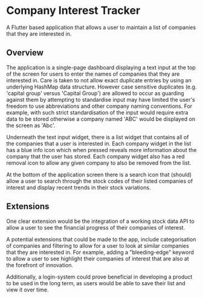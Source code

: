 # Company Interest Tracker

A Flutter based application that allows a user to maintain a list of companies that they are interested in.

## Overview

The application is a single-page dashboard displaying a text input at the top of the screen for users to enter the names of companies that they are interested in. Care is taken to not allow exact duplicate entries by using an underlying HashMap data structure. However case sensitive duplicates (e.g. 'capital group' versus 'Capital Group') are allowed to occur as guarding against them by attempting to standardise input may have limited the user's freedom to use abbreviations and other company naming conventions. For example, with such strict standardisation of the input would require extra data to be stored otherwise a company named 'ABC' would be displayed on the screen as 'Abc'.

Underneath the text input widget, there is a list widget that contains all of the companies that a user is interested in. Each company widget in the list has a blue info icon which when pressed reveals more information about the company that the user has stored. Each company widget also has a red removal icon to allow any given company to also be removed from the list.

At the bottom of the application screen there is a search icon that (should) allow a user to search through the stock codes of their listed companies of interest and display recent trends in their stock variations.

## Extensions
One clear extension would be the integration of a working stock data API to allow a user to see the financial progress of their companies of interest.

A potential extensions that could be made to the app, include categorisation of companies and filtering to allow for a user to look at similar companies that they are interested in. For example, adding a "bleeding-edge" keyword to allow a user to see highlight their companies of interest that are also at the forefront of innovation.

Additionally, a login-system could prove beneficial in developing a product to be used in the long term, as users would be able to save their list and view it over time.

